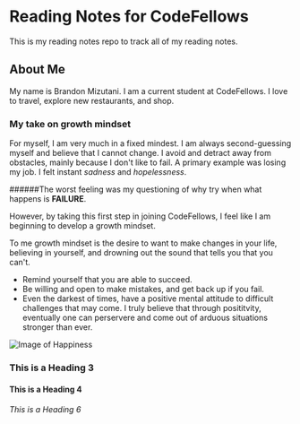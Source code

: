 # Reading Notes for CodeFellows

This is my reading notes repo to track all of my reading notes.

## About Me

My name is Brandon Mizutani. I am a current student at CodeFellows. I love to travel, explore new restaurants, and shop.

### My take on growth mindset

For myself, I am very much in a fixed mindest. I am always second-guessing myself and believe that I cannot change. I avoid and detract away from obstacles, mainly because I don't like to fail. A primary example was losing my job. I felt instant *sadness* and *hopelessness*.

######The worst feeling was my questioning of why try when what happens is **FAILURE**.

However, by taking this first step in joining CodeFellows, I feel like I am beginning to develop a growth mindset. 

To me growth mindset is the desire to want to make changes in your life, believing in yourself, and drowning out the sound that tells you that you can't.

- Remind yourself that you are able to succeed.
- Be willing and open to make mistakes, and get back up if you fail.
- Even the darkest of times, have a positive mental attitude to difficult challenges that may come. I truly believe that through posititvity, eventually one can perservere and come out of arduous situations stronger than ever.

![Image of Happiness](https://thumbs.dreamstime.com/z/woman-praying-free-birds-to-nature-sunset-background-woman-praying-free-birds-enjoying-nature-sunset-99680945.jpg)





### This is a Heading 3
#### This is a Heading 4
###### This is a Heading 6
